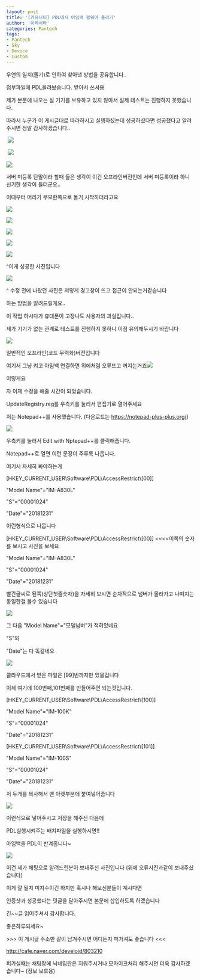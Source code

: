 ```yaml
---
layout: post
title: '[커뮤니티] PDL에서 아임백 펌웨어 올리기'
author: '이라시타'
categories: Pantech
tags:
- Pantech
- Sky
- Device
- Custom
---
```



<script> location.href='https://cafe.naver.com/develoid/803210' ; </script>

<p>우연의 일치(똘기)로 인하여 찾아낸 방법을 공유합니다..</p>
<p>첨부파일에 PDL올려놨습니다. 받아서 쓰셔용</p>
<p>제가 본문에 나오는 실 기기를 보유하고 있지 않아서 실제 테스트는 진행하지 못했습니다.</p>
<p>따라서 누군가 이 게시글대로 따라하시고 실행하셨는데 성공하셨다면 성공했다고 알려주시면 정말 감사하겠습니다..</p>
<p><p>&nbsp;<img src="https://cafeptthumb-phinf.pstatic.net/MjAxODA2MDZfMTUw/MDAxNTI4MjkzMjg5Nzk2._FXsAtYZuz3Jb4ES3GxR3D4OBUVhYERsMqNPzLMgClIg.b0iJRsv5wzNbivkCsx2-Ryc9TxNQb8GDgeIKt4QAsF4g.PNG.ohm08/chat1.PNG?type=w740"></p>
</blockquote></p>
</blockquote></blockquote></blockquote><p>&nbsp;<img src="https://cafeptthumb-phinf.pstatic.net/MjAxODA2MDZfNDgg/MDAxNTI4MjkzMjg5ODc2.0qKUa0lAs8TUAu0irHx4cLo10a2OFPScZqGhikOeNVEg.z2kTWksu5js3899x3IkOJA5FMvHdXN6Myqnq9hkjwC0g.PNG.ohm08/chat2.PNG?type=w740"></p>
</blockquote></blockquote></blockquote></blockquote><p><img src="https://cafeptthumb-phinf.pstatic.net/MjAxODA2MDZfMjgg/MDAxNTI4MjkzMjg5OTUw.nM_z1-OM4EQTB1sMX8iBHauAa-vbRoCN20AGS6wP36Qg.N2TrbrmNyVmK10lPoxmgBaUDV05UoHgcCDRULK10bSUg.PNG.ohm08/chat3.PNG?type=w740"></p>
<p>서버 미등록 단말이라 할때 들은 생각이 이건 오프라인버전인데 서버 미등록이라 하니 신기한 생각이 들더군요..</p>
<p>이때부터 머리가 무모한쪽으로 돌기 시작하더라고요</p>
<p><p><img src="https://cafeptthumb-phinf.pstatic.net/MjAxODA2MDZfNjIg/MDAxNTI4MjkzMjkwMDMz.bdYLmNk1_pYWr4AuGvILg57iSyz-xp2siZ3IrR_ChUwg.mEOCd88cxUWR5xA-2CabZLBkwOgNE6VcGRXyCX3oYEAg.PNG.ohm08/chat4.PNG?type=w740"></p>
</blockquote></p>
</blockquote></blockquote></blockquote><p><img src="https://cafeptthumb-phinf.pstatic.net/MjAxODA2MDZfNDUg/MDAxNTI4MjkzMjkwMDg1.Ms1Ugl_VCeh68YRY2zu-ZNdVxRZsI2v3OcV1_IA1TxIg.WDXywMM3zvmtLWY9_f_uBzYsYl08JXD-fyPdyFkvGuEg.PNG.ohm08/chat5.PNG?type=w740"></p>
<p><img src="https://cafeptthumb-phinf.pstatic.net/MjAxODA2MDZfMTEg/MDAxNTI4Mjk1MzM1MzU0.wGcqF0HbfFeTJDvG7MvjuMJQRVJQIXiuP0ZzJONj9UAg.vHrRAnZkvnr_Mw5gHJpxG95E2McZUmPJLYJMaCxux-og.PNG.ohm08/chat6.PNG?type=w740"></p>
<p><img src="https://cafeptthumb-phinf.pstatic.net/MjAxODA2MDZfMjEy/MDAxNTI4MjkzMjkwMjUw.2qunWER5EwaJk1Q3GLiK9rB0xnwkwz0MGWQ-rwkMPvQg.aatK58HlgGvKrxVmIU6uHcOrMtdgAMXE8COeLpOwRjog.PNG.ohm08/chat7.PNG?type=w740"></p>
<p><img src="https://cafeptthumb-phinf.pstatic.net/MjAxODA2MDZfMjkw/MDAxNTI4MjkzMjkwMjg2.j4R1M1leymKp3OAmrWzf3uKNv1wcZqfrHPdeGOGmPb8g.iYLY0hOcMC_MTONppIpudThndi0lQX5HcnXRgRo6hbYg.PNG.ohm08/chat8.PNG?type=w740"></p>
<p>^이게 성공한 사진입니다</p>
<p><img src="https://cafeptthumb-phinf.pstatic.net/MjAxODA2MDZfMTk5/MDAxNTI4MjkzMjkwMzY3.N3jZU70GA8xWJZTZVjiJ4NyJGIZB48rE9pmT5GS7gXEg.ckNc2Bf6b8foON1NZEvipHPWa6n0CJzzt1EvnnWqAuwg.PNG.ohm08/chat9.PNG?type=w740"></p>
<p>^ 수정 전에 나왔던 사진은 저렇게 경고창이 뜨고 접근이 안되는거같습니다</p>
<p>하는 방법을 알려드릴게요..</p>
<p>이 작업 하시다가 휴대폰이 고장나도 사용자의 과실입니다..</p>
<p>제가 기기가 없는 관계로 테스트를 진행하지 못하니 이점 유의해두시기 바랍니다</p>
<p><img src="https://cafeptthumb-phinf.pstatic.net/MjAxODA2MDZfNDAg/MDAxNTI4MjkzNTI4MDYx.KfE2qcjApdryEV7vfpgS9HX3foNHdPFThEYtmUYRChog.HvJ64CN46KtLXSvMT_f9C3cLOcF6VyZ4f4NeuO8pDYAg.PNG.ohm08/PDL1.PNG?type=w740"></p>
<p>일반적인 오프라인(코드 무력화)버전입니다</p>
<p>여기서 그냥 켜고 아임백 연결하면 위에처럼 오류뜨고 꺼지는거죠<img src="https://cafeptthumb-phinf.pstatic.net/MjAxODA2MDZfMTUg/MDAxNTI4MjkzNjMxNzMy.YM0Hhz-_EncaUGLg5LX_XWBWAJLSq5-46EWWFziZyi4g.HfYt_AIXLbVQtpK3br_xCEpHe_j5WKHJWK7JUTM541gg.JPEG.ohm08/bandicam_2018-06-06_18-45-49-461.jpg?type=w740"></p>
<p>이렇게요</p>
<p>자 이제 수정을 해줄 시간이 되었습니다.</p>
<p>UpdateRegistry.reg를 우측키를 눌러서 편집기로 열어주세요</p>
<p>저는 Notepad++를 사용했습니다. (다운로드는&nbsp;<a href="https://notepad-plus-plus.org/">https://notepad-plus-plus.org/</a>)</p>
<p><img src="https://cafeptthumb-phinf.pstatic.net/MjAxODA2MDZfMjM5/MDAxNTI4MjkzNTI4MTEz.vfHl3RK5GfDgeJfeBXBoI-2B4ua_r47LzPIBoLZQJWog.sci-j5wt7d4J64rOCkUV1GVPI34VT1VCwiyojI_tu3Ag.PNG.ohm08/PDL2.png?type=w740"></p>
<p>우측키를 눌러서 Edit with Nptepad++를 클릭해줍니다.</p>
<p>Notepad++로 열면 이런 문장이 주루룩 나옵니다.</p>
<p>여기서 자세히 봐야하는게</p>
<p><p>[HKEY_CURRENT_USER\Software\PDL\AccessRestrict\[00]]</p>
</p>
<p><p>"Model Name"="IM-A830L"</p>
</p>
<p><p>"S"="00001024"</p>
</p>
<p><p>"Date"="20181231"</p>
</p>
</blockquote><p><p>이런형식으로 나옵니다</p>
<p>[HKEY_CURRENT_USER\Software\PDL\AccessRestrict\[00]] &lt;&lt;&lt;&lt;이쪽의 숫자를 보시고 사진을 보세요</p>
<p>"Model Name"="IM-A830L"</p>
<p>"S"="00001024"</p>
<p>"Date"="20181231"</p>
<p>빨간글씨로 된쪽(상단첫줄숫자)을 자세히 보시면 순차적으로 넘버가 올라가고 나며지는 동일한걸 볼수 있습니다</p>
</p>
<p><img src="https://cafeptthumb-phinf.pstatic.net/MjAxODA2MDZfMjUx/MDAxNTI4MjkzNTI4MTg5.ejPoXLd9ezVeCaGQE5m6RHTPIjyB52ubl-6c-8w880sg.XfHONsJlPb04McC2vPzMtzVi5VwtOWmfa5gh5ke5rvog.PNG.ohm08/PDL3.PNG?type=w740"></p>
<p>그 다음 "Model Name"="모델넘버"가 적혀있네요</p>
<p>"S"와</p>
<p>"Date"는 다 똑같네요</p>
<p><img src="https://cafeptthumb-phinf.pstatic.net/MjAxODA2MDZfMjU0/MDAxNTI4MjkzNTI4Mjcy.ZIRrWe_hhDe7VaepYoPHYTxEMWXjI5M7A3xZ7B3KphAg.xXv1n6C1N6CTM6YZOX2-6TtB_IjCgC1Z8qbr8QubycAg.PNG.ohm08/PDL4.PNG?type=w740"></p>
<p>클라우드에서 받은 파일은 [99]번까지만 있을겁니다</p>
<p>이제 여기에 100번째,101번째를 만들어주면 되는것입니다.</p>
<p>[HKEY_CURRENT_USER\Software\PDL\AccessRestrict\[100]]</p>
<p>"Model Name"="IM-100K"</p>
<p>"S"="00001024"</p>
<p>"Date"="20181231"</p>
<p>[HKEY_CURRENT_USER\Software\PDL\AccessRestrict\[101]]</p>
<p>"Model Name"="IM-100S"</p>
<p>"S"="00001024"</p>
<p>"Date"="20181231"</p>
<p>저 두개를 복사해서 맨 아랫부분에 붙여넣어줍니다</p>
</p>
<p><img src="https://cafeptthumb-phinf.pstatic.net/MjAxODA2MDZfMTM4/MDAxNTI4MjkzNTI4Mzg4.eXFlcs87RVhQ765NN3Sym3m_tCAgJOeWC37GDJ3sipUg.Djh88j5ZrUNKQh32IBsAG2-ro7Dy070grBWGAbJvMxIg.PNG.ohm08/PDL5.PNG?type=w740"></p>
<p>이런식으로 넣어주시고 저장을 해주신 다음에</p>
<p>PDL실행시켜주는 배치파일을 실행하시면!!</p>
<p>아임백을 PDL이 반겨줍니다~</p>
<p><img src="https://cafeptthumb-phinf.pstatic.net/MjAxODA2MDZfNDMg/MDAxNTI4Mjk0Mzc2MTQ2.i5Bvpmj_2pJhDkIxEyov2xbXWK9dQglIw5xSNAV5kUgg.6WZt-sMJYdLp-K2o-j4yuJKxQDAeQs6wMp7YpgYviZgg.JPEG.ohm08/bandicam_2018-06-06_22-41-16-071.jpg?type=w740"></p>
<p>이건 제가 체팅으로 알려드린분이 보내주신 사진입니다 (위에 오류사진과같이 보내주셨습니다)</p>
<p>이게 잘 될지 미지수이긴 하지만 혹시나 해보신분들이 계시다면</p>
<p>인증샷과 성공했다는 덧글을 달아주시면 본문에 삽입하도록 하겠습니다</p>
<p>긴~~글 읽어주셔서 감사합니다.</p>
<p>좋은하루되세요~</p>
<p>&gt;&gt;&gt; 이 게시글 주소만 같이 남겨주시면 어디든지 퍼가셔도 좋습니다 &lt;&lt;&lt;</p>
<p><a href="http://cafe.naver.com/develoid/803210">http://cafe.naver.com/develoid/803210</a></p>
<p>퍼가실때는 채팅창에 닉네임란은 지워주시거나 모자이크처리 해주시면 더욱 감사하겠습니다~&nbsp;(정보 보호용)</p>
